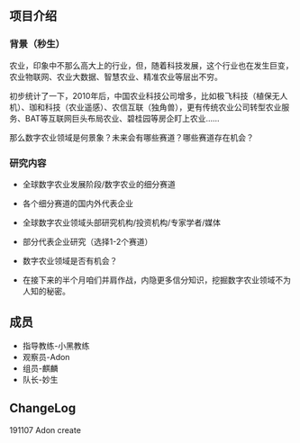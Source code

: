 ## 项目介绍

### 背景（秒生）
农业，印象中不那么高大上的行业，但，随着科技发展，这个行业也在发生巨变，农业物联网、农业大数据、智慧农业、精准农业等层出不穷。

初步统计了一下，2010年后，中国农业科技公司增多，比如极飞科技（植保无人机）、珈和科技（农业遥感）、农信互联（独角兽），更有传统农业公司转型农业服务、BAT等互联网巨头布局农业、碧桂园等房企盯上农业……

那么数字农业领域是何景象？未来会有哪些赛道？哪些赛道存在机会？

### 研究内容
- 全球数字农业发展阶段/数字农业的细分赛道
- 各个细分赛道的国内外代表企业
- 全球数字农业领域头部研究机构/投资机构/专家学者/媒体
- 部分代表企业研究（选择1-2个赛道）
- 数字农业领域是否有机会？

- 在接下来的半个月咱们并肩作战，内隐更多信分知识，挖掘数字农业领域不为人知的秘密。

## 成员
- 指导教练-小黑教练
- 观察员-Adon
- 组员-麒麟
- 队长-妙生

## ChangeLog
191107 Adon create